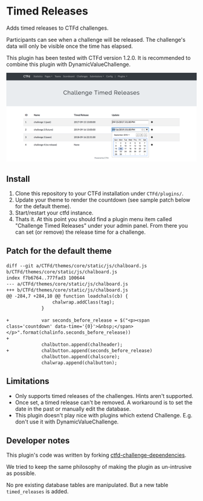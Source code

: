 # Timed Releases
Adds timed releases to CTFd challenges.

Participants can see when a challenge will be released. The challenge's data will only be visible once the time has
elapsed.

This plugin has been tested with CTFd version 1.2.0. It is recommended to combine this plugin with
DynamicValueChallenge.

![admin panel](imgs/admin-panel.png)


## Install

1. Clone this repository to your CTFd installation under `CTFd/plugins/`.
2. Update your theme to render the countdown (see sample patch below for the default theme).
3. Start/restart your ctfd instance.
4. Thats it. At this point you should find a plugin menu item called "Challenge Timed Releases" under your admin panel.
   From there you can set (or remove) the release time for a challenge.

## Patch for the default theme

```
diff --git a/CTFd/themes/core/static/js/chalboard.js b/CTFd/themes/core/static/js/chalboard.js
index f7b6764..777fad3 100644
--- a/CTFd/themes/core/static/js/chalboard.js
+++ b/CTFd/themes/core/static/js/chalboard.js
@@ -284,7 +284,10 @@ function loadchals(cb) {
                 chalwrap.addClass(tag);
             }

+            var seconds_before_release = $("<p><span class='countdown' data-time='{0}'>&nbsp;</span></p>".format(chalinfo.seconds_before_release))
+
             chalbutton.append(chalheader);
+            chalbutton.append(seconds_before_release)
             chalbutton.append(chalscore);
             chalwrap.append(chalbutton);

```

## Limitations

* Only supports timed releases of the challenges. Hints aren't supported.
* Once set, a timed release can't be removed. A workaround is to set the date in the past or manually edit the database.
* This plugin doesn't play nice with plugins which extend Challenge. E.g. don't use it with DynamicValueChallenge.

## Developer notes

This plugin's code was written by forking [ctfd-challenge-dependencies](https://github.com/narhen/ctfd-challenge-dependencies).

We tried to keep the same philosophy of making the plugin as un-intrusive as possible.

No pre existing database tables are manipulated. But a new table `timed_releases` is added.
